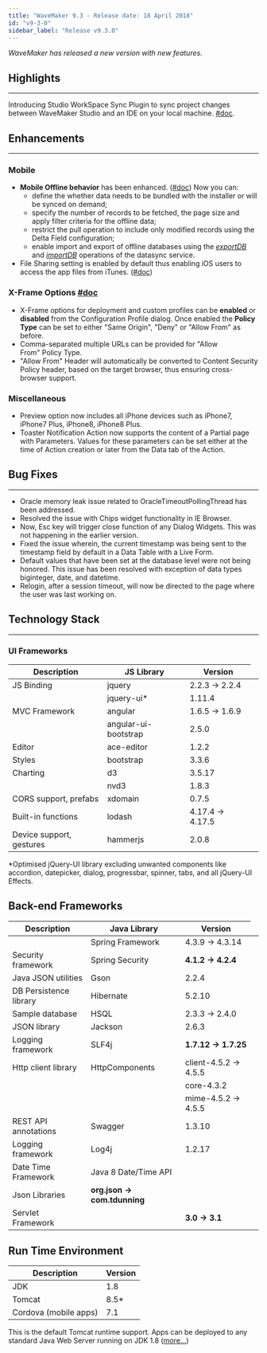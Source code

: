 ```yaml
---
title: "WaveMaker 9.3 - Release date: 18 April 2018"
id: "v9-3-0"
sidebar_label: "Release v9.3.0"
---
```

*WaveMaker has released a new version with new features.*

## Highlights
---
Introducing Studio WorkSpace Sync Plugin to sync project changes between WaveMaker Studio and an IDE on your local machine. [#doc](/learn/how-tos/synchronizing-wavemaker-apps-ides-beta/).

## Enhancements
---
### Mobile

- **Mobile Offline behavior** has been enhanced. ([#doc](/learn/hybrid-mobile/offline-data-support/#enabling)) Now you can:
    -   define the whether data needs to be bundled with the installer or will be synced on demand;
    -   specify the number of records to be fetched, the page size and apply filter criteria for the offline data;
    -   restrict the pull operation to include only modified records using the Delta Field configuration;
    -   enable import and export of offline databases using the [_exportDB_](/learn/hybrid-mobile/device-variables/#exportDB) and [_importDB_](/learn/hybrid-mobile/device-variables/#importDB) operations of the datasync service.
-   File Sharing setting is enabled by default thus enabling iOS users to access the app files from iTunes. ([#doc](/learn/hybrid-mobile/mobile-build-phonegap/#phonegap))

### X-Frame Options [#doc](/learn/app-development/deployment/configuration-profiles/#xframe)

-   X-Frame options for deployment and custom profiles can be **enabled** or **disabled** from the Configuration Profile dialog. Once enabled the **Policy Type** can be set to either "Same Origin", "Deny" or "Allow From" as before.
-   Comma-separated multiple URLs can be provided for "Allow From" Policy Type.
-   "Allow From" Header will automatically be converted to Content Security Policy header, based on the target browser, thus ensuring cross-browser support.

### Miscellaneous

-   Preview option now includes all iPhone devices such as iPhone7, iPhone7 Plus, iPhone8, iPhone8 Plus.
-   Toaster Notification Action now supports the content of a Partial page with Parameters. Values for these parameters can be set either at the time of Action creation or later from the Data tab of the Action.

## Bug Fixes 
---
-   Oracle memory leak issue related to OracleTimeoutPollingThread has been addressed.
-   Resolved the issue with Chips widget functionality in IE Browser.
-   Now, Esc key will trigger close function of any Dialog Widgets. This was not happening in the earlier version.
-   Fixed the issue wherein, the current timestamp was being sent to the timestamp field by default in a Data Table with a Live Form.
-   Default values that have been set at the database level were not being honored. This issue has been resolved with exception of data types biginteger, date, and datetime.
-   Relogin, after a session timeout, will now be directed to the page where the user was last working on.


## Technology Stack
---
### UI Frameworks

| Description | JS Library | Version |
| --- | --- | --- |
| JS Binding | jquery <td className="versiontdbgcolor"> 2.2.3 -> 2.2.4 </td>|
|  | jquery-ui* | 1.11.4 |
| MVC Framework | angular <td className="versiontdbgcolor"> 1.6.5 -> 1.6.9 </td>|
|  | angular-ui-bootstrap | 2.5.0 |
| Editor | ace-editor | 1.2.2 |
| Styles | bootstrap | 3.3.6 |
| Charting | d3 | 3.5.17 |
|  | nvd3 | 1.8.3 |
| CORS support, prefabs | xdomain | 0.7.5 |
| Built-in functions | lodash <td className="versiontdbgcolor"> 4.17.4 -> 4.17.5 </td>|
| Device support, gestures | hammerjs | 2.0.8 |

*Optimised jQuery-UI library excluding unwanted components like accordion, datepicker, dialog, progressbar, spinner, tabs, and all jQuery-UI Effects.

## Back-end Frameworks

| Description | Java Library | Version |
| --- | --- | --- |
|  | Spring Framework <td className="versiontdbgcolor"> 4.3.9 -> 4.3.14 </td>|
| Security framework | Spring Security | **4.1.2 -> 4.2.4** |
| Java JSON utilities | Gson | 2.2.4 |
| DB Persistence library | Hibernate | 5.2.10 |
| Sample database | HSQL <td className="versiontdbgcolor"> 2.3.3 -> 2.4.0 </td>|
| JSON library | Jackson | 2.6.3 |
| Logging framework | SLF4j | **1.7.12 -> 1.7.25** |
| Http client library | HttpComponents <td className="versiontdbgcolor"> client-4.5.2 -> 4.5.5</td>|
||| core-4.3.2 |
||<td className="versiontdbgcolor"> mime-4.5.2 -> 4.5.5 </td>|
| REST API annotations | Swagger | 1.3.10 |
| Logging framework | Log4j | 1.2.17 |
| Date Time Framework | Java 8 Date/Time API |  |
| Json Libraries | **org.json -> com.tdunning** |  |
| Servlet Framework |  <td className="versiontdbgcolor"> **3.0 -> 3.1** </td>|

## Run Time Environment

| Description | Version |
| --- | --- |
| JDK | 1.8 |
| Tomcat | 8.5* |
| Cordova (mobile apps) | 7.1 |

This is the default Tomcat runtime support. Apps can be deployed to any standard Java Web Server running on JDK 1.8 ([more...](/learn/app-development/deployment/deployment-web-server/))